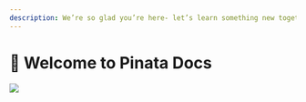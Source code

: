 ```yaml
---
description: We’re so glad you’re here- let’s learn something new together!
---
```


# 🎉 Welcome to Pinata Docs

![](https://lh4.googleusercontent.com/DpLHDSX6xnLwFYR61IqSudYU7Gu-yHfySpx5PqX7Tt5p-iCGnheKOmpudJ2i5YnE2ScBhivk8MSBo3V9NWD2pb4cxSCHk5rnKaxXn-HweJlarS8YqRA3izoMeo4vOyFBVrzIQrf5eUe6Hpb-LUAuldc)
